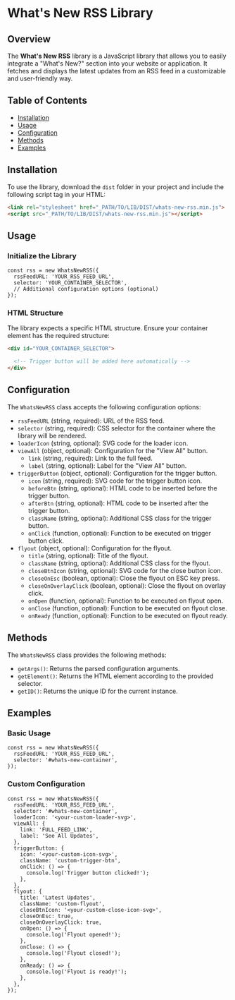 # What's New RSS Library

## Overview

The **What's New RSS** library is a JavaScript library that allows you to easily integrate a "What's New?" section into your website or application. It fetches and displays the latest updates from an RSS feed in a customizable and user-friendly way.

## Table of Contents

- [Installation](#installation)
- [Usage](#usage)
- [Configuration](#configuration)
- [Methods](#methods)
- [Examples](#examples)

## Installation

To use the library, download the `dist` folder in your project and include the following script tag in your HTML:

```HTML
<link rel="stylesheet" href="_PATH/TO/LIB/DIST/whats-new-rss.min.js">
<script src="_PATH/TO/LIB/DIST/whats-new-rss.min.js"></script>
```

## Usage

### Initialize the Library

```JS
const rss = new WhatsNewRSS({
  rssFeedURL: 'YOUR_RSS_FEED_URL',
  selector: 'YOUR_CONTAINER_SELECTOR',
  // Additional configuration options (optional)
});
```

### HTML Structure

The library expects a specific HTML structure. Ensure your container element has the required structure:

```HTML
<div id="YOUR_CONTAINER_SELECTOR">

  <!-- Trigger button will be added here automatically -->
</div>
```

## Configuration

The `WhatsNewRSS` class accepts the following configuration options:

- `rssFeedURL` (string, required): URL of the RSS feed.
- `selector` (string, required): CSS selector for the container where the library will be rendered.
- `loaderIcon` (string, optional): SVG code for the loader icon.
- `viewAll` (object, optional): Configuration for the "View All" button.
  - `link` (string, required): Link to the full feed.
  - `label` (string, optional): Label for the "View All" button.
- `triggerButton` (object, optional): Configuration for the trigger button.
  - `icon` (string, required): SVG code for the trigger button icon.
  - `beforeBtn` (string, optional): HTML code to be inserted before the trigger button.
  - `afterBtn` (string, optional): HTML code to be inserted after the trigger button.
  - `className` (string, optional): Additional CSS class for the trigger button.
  - `onClick` (function, optional): Function to be executed on trigger button click.
- `flyout` (object, optional): Configuration for the flyout.
  - `title` (string, optional): Title of the flyout.
  - `className` (string, optional): Additional CSS class for the flyout.
  - `closeBtnIcon` (string, optional): SVG code for the close button icon.
  - `closeOnEsc` (boolean, optional): Close the flyout on ESC key press.
  - `closeOnOverlayClick` (boolean, optional): Close the flyout on overlay click.
  - `onOpen` (function, optional): Function to be executed on flyout open.
  - `onClose` (function, optional): Function to be executed on flyout close.
  - `onReady` (function, optional): Function to be executed on flyout ready.

## Methods

The `WhatsNewRSS` class provides the following methods:

- `getArgs()`: Returns the parsed configuration arguments.
- `getElement()`: Returns the HTML element according to the provided selector.
- `getID()`: Returns the unique ID for the current instance.

## Examples

### Basic Usage

```JS
const rss = new WhatsNewRSS({
  rssFeedURL: 'YOUR_RSS_FEED_URL',
  selector: '#whats-new-container',
});
```

### Custom Configuration

```JS
const rss = new WhatsNewRSS({
  rssFeedURL: 'YOUR_RSS_FEED_URL',
  selector: '#whats-new-container',
  loaderIcon: '<your-custom-loader-svg>',
  viewAll: {
    link: 'FULL_FEED_LINK',
    label: 'See All Updates',
  },
  triggerButton: {
    icon: '<your-custom-icon-svg>',
    className: 'custom-trigger-btn',
    onClick: () => {
      console.log('Trigger button clicked!');
    },
  },
  flyout: {
    title: 'Latest Updates',
    className: 'custom-flyout',
    closeBtnIcon: '<your-custom-close-icon-svg>',
    closeOnEsc: true,
    closeOnOverlayClick: true,
    onOpen: () => {
      console.log('Flyout opened!');
    },
    onClose: () => {
      console.log('Flyout closed!');
    },
    onReady: () => {
      console.log('Flyout is ready!');
    },
  },
});
```

